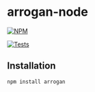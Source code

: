 # arrogan-node
[![NPM](https://nodei.co/npm/arrogan.png?downloads=true&stars=true)](https://nodei.co/npm/arrogan/)

[![Tests](https://github.com/ArroganTech/arrogan-node/actions/workflows/deploy.yml/badge.svg)](https://github.com/ArroganTech/arrogan-node/actions/workflows/deploy.yml)

## Installation

`npm install arrogan`

